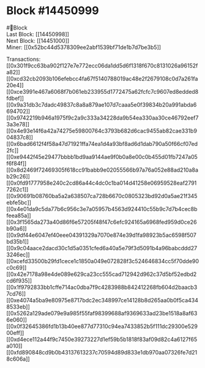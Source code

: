 
Block #14450999
===============
  
#🧊Block  
Last Block: [[14450998]]  
Next Block: [[14451000]]  
Miner: [[0x52bc44d5378309ee2abf1539bf71de1b7d7be3b5]]  

 Transactions:  
[[0x301f9cc63ba902f127e7e772ecc06da1dd5d6f1318f670c8131026a96152fa82]]  
[[0xcd32cb2093b106efebcc4fa67f5140788019ac48e2f2679108c0d7a261fa20e4]]  
[[0xce3991e467a6068f7b061eb233955d1772475a62fcfc7c9607ed8edded8fdbef]]  
[[0x9a31db3c7dadc49837c8a8a879ae107d7caaa5e0f39834b20a991abda6694702]]  
[[0x9742219b946a1975f9c2a9c333a34228da9b54ea330aa30ce46792eef73a3e78]]  
[[0x4e93e14f6a42a74275e59800764c3793b682d6cac9455ab82cae331b904837c8]]  
[[0x6bad6612f4f58a47d71921ffa74ea1d4a93bf8ad6d1dab790a50f66cf07ed2fc]]  
[[0xe9442f45e29477bbbb1bd9aa9144ae9f0b0a8e00c0b455d01fb7247a05f6f84f]]  
[[0x8d2469f72469305f618cc91babb9e02055566b97a76a052e88ad210a8ab29c26]]  
[[0x0fd91777958e240c2cd86a44c4dc0c1ba014d41258e06959528eaf27917262c1]]  
[[0x90691b08760ba5a2a638507ca728b6670c0805323bd92d0a5ae21f345ebfe5bc]]  
[[0x4e01da9c5da77b6c956c3e7a05957b4563d924410c55b9c7d7b4cec8bfeea85a]]  
[[0x3f1565da273a40d86f6e57205f48f47c6efc924165a6968fed959d0ce26b90a6]]  
[[0x9df44e6047ef40eee04391329a7070e874e39d1fa98923b5ac6598f507bd35b1]]  
[[0x9c04aace2dacd30c1d5a0351cfed6a40a5e79f3d5091b4a96babcddd273246ec]]  
[[0xcefd33500b29fd1cece1c1850a049e072828f3c524646834cc5f70dde90c0c69]]  
[[0x42e7178a98e4de089e629ca23cc555cad712942d962c37d5bf52edbd2cd6f935]]  
[[0x1f9792833bb1cffe714ac0dba7f9c4283988b842412268fb604d2baacb37cd76]]  
[[0xe4074a5ba9e80975e8717bdc2ec348997ce14128b8d265aa0b0f5ca4348533eb]]  
[[0x5262a129ade079e9a985f55faf98399688af9369633ad23be1518a8af636e060]]  
[[0x0f32645386fd1b13b40ee877d77310c94ea7433852b5f111dc29300e52900eff]]  
[[0xd4ece112a44f9c7450e39273227d1ef59b5b1818f83af09d82c4a6127f65a010]]  
[[0xfd890848cd9b0b43137613237c70594d89d833e1db970aa07326fe7d218c606a]]